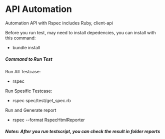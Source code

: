 # API Automation
Automation API with Rspec includes Ruby, client-api

Before you run test, may need to install depedencies, you can install with this command:
- bundle install

##### Command to Run Test
Run All Testcase:
- rspec

Run Spesific Testcase:
- rspec spec/test/get_spec.rb

Run and Generate report
- rspec --format RspecHtmlReporter


##### Notes: After you run testscript, you can check the result in folder reports
